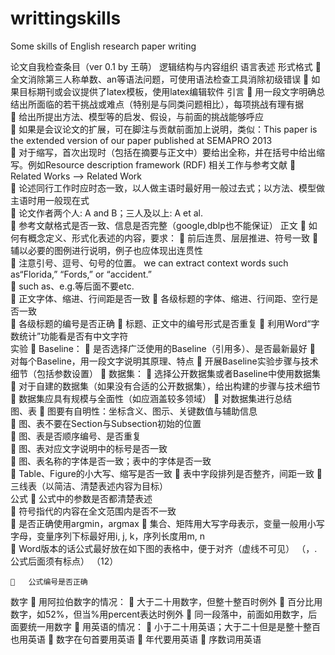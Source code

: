 # writtingskills
Some skills of English research paper writing

论文自我检查条目（ver 0.1 by 王萌）
逻辑结构与内容组织	语言表述	形式格式
	全文消除第三人称单数、an等语法问题，可使用语法检查工具消除初级错误
	如果目标期刊或会议提供了latex模板，使用latex编辑软件
引言		用一段文字明确总结出所面临的若干挑战或难点（特别是与同类问题相比），每项挑战有理有据	
		给出所提出方法、模型等的启发、假设，与前面的挑战能够呼应	
		如果是会议论文的扩展，可在脚注与贡献前面加上说明，类似：This paper is the extended version of our paper published at SEMAPRO 2013	
		对于缩写，首次出现时（包括在摘要与正文中）要给出全称，并在括号中给出缩写。例如Resource description framework (RDF)	
相关工作与参考文献		Related Works –> Related Work	
		论述同行工作时应时态一致，以人做主语时最好用一般过去式；以方法、模型做主语时用一般现在式	
		论文作者两个人: A and B；三人及以上: A et al.  	
		参考文献格式是否一致、信息是否完整（google,dblp也不能保证）	
正文		如何有概念定义、形式化表述的内容，要求：
	前后连贯、层层推进、符号一致
	辅以必要的图例进行说明，例子也应体现出连贯性	
		注意引号、逗号、句号的位置。
we can extract context words such as“Florida,” “Fords,” or “accident.”	
		such as、e.g.等后面不要etc.	
		正文字体、缩进、行间距是否一致	
		各级标题的字体、缩进、行间距、空行是否一致	
		各级标题的编号是否正确	
		标题、正文中的编号形式是否重复	
		利用Word“字数统计”功能看是否有中文字符	
实验		Baseline：
	是否选择广泛使用的Baseline（引用多）、是否最新最好
	对每个Baseline，用一段文字说明其原理、特点
	开展Baseline实验步骤与技术细节（包括参数设置）	
		数据集：
	选择公开数据集或者Baseline中使用数据集
	对于自建的数据集（如果没有合适的公开数据集），给出构建的步骤与技术细节
	数据集应具有规模与全面性（如应涵盖较多领域）
	对数据集进行总结	
图、表		图要有自明性：坐标含义、图示、关键数值与辅助信息	
		图、表不要在Section与Subsection初始的位置	
		图、表是否顺序编号、是否重复	
		图、表对应文字说明中的标号是否一致	
		图、表名称的字体是否一致；表中的字体是否一致	
		Table、Figure的小大写、缩写是否一致	
		表中字段排列是否整齐，间距一致	
		三线表（以简洁、清楚表述内容为目标）	
公式		公式中的参数是否都清楚表述	
		符号指代的内容在全文范围内是否不一致	
		是否正确使用argmin，argmax	
		集合、矩阵用大写字母表示，变量一般用小写字母，变量序列下标最好用i, j, k，序列长度用m, n	
		Word版本的话公式最好放在如下图的表格中，便于对齐（虚线不可见）
 （，. 公式后面须有标点）	（12）
	
		公式编号是否正确	
数字		用阿拉伯数字的情况： 
	大于二十用数字，但整十整百时例外
	百分比用数字，如52%，但当%用percent表达时例外
	同一段落中，前面如用数字，后面要统一用数字
	用英语的情况：
	小于二十用英语；大于二十但是是整十整百也用英语
	数字在句首要用英语
	年代要用英语
	序数词用英语	
